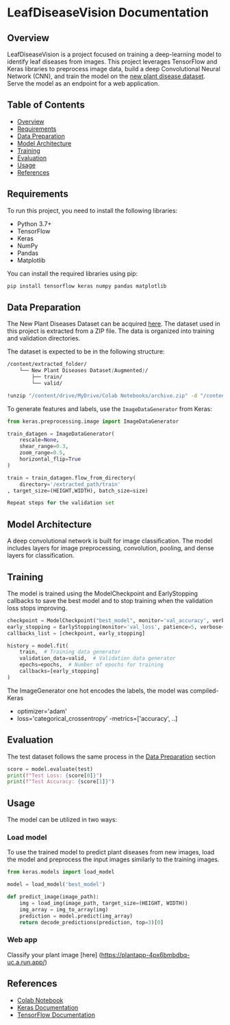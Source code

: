 # LeafDiseaseVision Documentation

## Overview
LeafDiseaseVision is a project focused on training a deep-learning model to identify leaf diseases from images. This project leverages TensorFlow and Keras libraries to preprocess image data, build a deep Convolutional Neural Network (CNN), and train the model on the [new plant disease dataset](https://link.springer.com/article/10.1007/s11063-022-10880-z). Serve the model as an endpoint for a web application. 

## Table of Contents
- [Overview](#overview)
- [Requirements](#requirements)
- [Data Preparation](#data-preparation)
- [Model Architecture](#model-architecture)
- [Training](#training)
- [Evaluation](#evaluation)
- [Usage](#usage)
- [References](#references)

## Requirements
To run this project, you need to install the following libraries:

- Python 3.7+
- TensorFlow
- Keras
- NumPy
- Pandas
- Matplotlib

You can install the required libraries using pip:

```bash
pip install tensorflow keras numpy pandas matplotlib
```

## Data Preparation
The New Plant Diseases Dataset can be acquired [here](https://www.kaggle.com/datasets/vipoooool/new-plant-diseases-dataset).
The dataset used in this project is extracted from a ZIP file. The data is organized into training and validation directories.

The dataset is expected to be in the following structure:

```scss
/content/extracted_folder/
    └── New Plant Diseases Dataset(Augmented)/
        ├── train/
        └── valid/
```

```bash
!unzip "/content/drive/MyDrive/Colab Notebooks/archive.zip" -d "/content/extracted_folder"
```

To generate features and labels, use the `ImageDataGenerator` from Keras:

```python
from keras.preprocessing.image import ImageDataGenerator

train_datagen = ImageDataGenerator(
    rescale=None,
    shear_range=0.3,
    zoom_range=0.5,
    horizontal_flip=True
)

train = train_datagen.flow_from_directory(
    directory='/extracted_path/train'
, target_size=(HEIGHT,WIDTH), batch_size=size)

Repeat steps for the validation set
```
## Model Architecture
A deep convolutional network is built for image classification. The model includes layers for image preprocessing, convolution, pooling, and dense layers for classification.

## Training
The model is trained using the ModelCheckpoint and EarlyStopping callbacks to save the best model and to stop training when the validation loss stops improving.

```python
checkpoint = ModelCheckpoint("best_model", monitor='val_accuracy', verbose=1, save_best_only=True, mode='max', save_format='tf')
early_stopping = EarlyStopping(monitor='val_loss', patience=5, verbose=1)
callbacks_list = [checkpoint, early_stopping]

history = model.fit(
    train,  # Training data generator
    validation_data=valid,  # Validation data generator
    epochs=epochs,  # Number of epochs for training
    callbacks=[early_stopping]
)
```

The ImageGenerator one hot encodes the labels, the model was compiled- Keras
- optimizer='adam'
- loss='categorical_crossentropy'
-metrics=['accuracy', ..]

## Evaluation
The test dataset follows the same process in the [Data Preparation](#data-preparation) section
 
```python
score = model.evaluate(test)
print(f"Test Loss: {score[0]}")
print(f"Test Accuracy: {score[1]}")
```

## Usage
The model can be utilized in two ways:

### Load model
To use the trained model to predict plant diseases from new images, load the model and preprocess the input images similarly to the training images.

```python
from keras.models import load_model

model = load_model('best_model')

def predict_image(image_path):
    img = load_img(image_path, target_size=(HEIGHT, WIDTH))
    img_array = img_to_array(img)
    prediction = model.predict(img_array)
    return decode_predictions(prediction, top=3)[0]
```

### Web app

Classify your plant image [here] (https://plantapp-4px6bmbdbq-uc.a.run.app/) 

## References
- [Colab Notebook](https://github.com/igbodani/new-plant-diseases/blob/main/PlantVision.ipynb)
- [Keras Documentation](https://keras.io/)
- [TensorFlow Documentation](https://www.tensorflow.org/)
